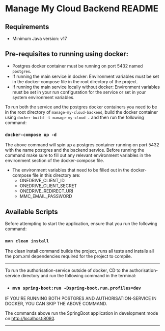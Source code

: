 # Manage My Cloud Backend README

## Requirements

- Minimum Java version: v17

## Pre-requisites to running using docker:

- Postgres docker container must be running on port 5432 named ```postgres```.
- If running the main service in docker: Environment variables must be set in the docker-compose file in the root directory of the project.
- If running the main service locally without docker: Environment variables must be set in your run configuration for the service or set in your system environment variables.

To run both the service and the postgres docker containers you need to be in the root directory of ```manage-my-cloud-backend```, 
build the docker container using ```docker-build -t manage-my-cloud .``` and then run the following command:

### ```docker-compose up -d```

The above command will spin up a postgres container running on port 5432 with the name postgres and the backend service. Before running the
command make sure to fill out any relevant environment variables in the environment section of the docker-compose file.

- The environment variables that need to be filled out in the docker-compose file in this directory are:
    - ONEDRIVE_CLIENT_ID
    - ONEDRIVE_CLIENT_SECRET
    - ONEDRIVE_REDIRECT_URI
    - MMC_EMAIL_PASSWORD

## Available Scripts

Before attempting to start the application, ensure that you run the following command:

### `mvn clean install`

The clean install command builds the project, runs all tests and installs all the pom.xml dependencies required for the
project to compile.

---
To run the authorisation-service outside of docker, CD to the authorisation-service directory and run the following command in the terminal:

- ### `mvn spring-boot:run -Dspring-boot.run.profiles=dev`

IF YOU'RE RUNNING BOTH POSTGRES AND AUTHORISATION-SERVICE IN DOCKER, YOU CAN SKIP THE ABOVE COMMAND.


The commands above run the SpringBoot application in development mode
on [http://localhost:8080](http://localhost:8080).

---

